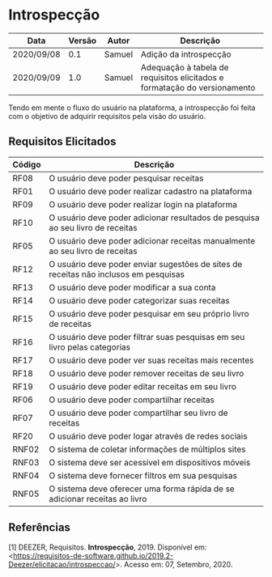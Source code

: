 # Introspecção

| Data |Versão| Autor | Descrição |
| ---- | ---- | ----- | --------- |
| 2020/09/08 | 0.1 | Samuel | Adição da introspecção |
| 2020/09/09 | 1.0 | Samuel | Adequação à tabela de requisitos elicitados e formatação do versionamento |

<p> Tendo em mente o fluxo do usuário na plataforma, a introspecção foi feita com o objetivo de adquirir requisitos pela visão do usuário. </p>

## Requisitos Elicitados

| Código | Descrição |
| --- | ---------- |
| RF08 | O usuário deve poder pesquisar receitas |
| RF01 | O usuário deve poder realizar cadastro na plataforma|
| RF09 | O usuário deve poder realizar login na plataforma |
| RF10 | O usuário deve poder adicionar resultados de pesquisa ao seu livro de receitas |
| RF05 | O usuário deve poder adicionar receitas manualmente ao seu livro de receitas |
| RF12 | O usuário deve poder enviar sugestões de sites de receitas não inclusos em pesquisas |
| RF13 | O usuário deve poder modificar a sua conta |
| RF14 | O usuário deve poder categorizar suas receitas |
| RF15 | O usuário deve poder pesquisar em seu próprio livro de receitas |
| RF16 | O usuário deve poder filtrar suas pesquisas em seu livro pelas categorias |
| RF17 | O usuário deve poder ver suas receitas mais recentes |
| RF18 | O usuário deve poder remover receitas de seu livro |
| RF19 | O usuário deve poder editar receitas em seu livro |
| RF06 | O usuário deve poder compartilhar receitas |
| RF07 | O usuário deve poder compartilhar seu livro de receitas |
| RF20 | O usuário deve poder logar através de redes sociais |
| RNF02 | O sistema de coletar informações de múltiplos sites |
| RNF03 | O sistema deve ser acessível em dispositivos móveis |
| RNF04 | O sistema deve fornecer filtros em sua pesquisas |
| RNF05 | O sistema deve oferecer uma forma rápida de se adicionar receitas ao livro |

## Referências

[1] DEEZER, Requisitos. **Introspecção**, 2019. Disponível em: <<https://requisitos-de-software.github.io/2019.2-Deezer/elicitacao/introspeccao/>>. Acesso em: 07, Setembro, 2020.

















